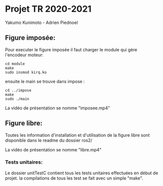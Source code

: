 # Projet TR 2020-2021

Yakumo Kunimoto - Adrien Piednoel

## Figure imposée:

Pour executer le figure imposée il faut charger le module qui gère l'encodeur moteur:
```shell
cd module
make
sudo insmod kirq.ko
```

ensuite le main se trouve dans impose :

```shell
cd ../impose
make
sudo ./main
```

La vidéo de présentation se nomme "imposee.mp4"

## Figure libre:

Toutes les information d'installation et d'utilisation de la figure libre sont disponible dans le readme du dossier ros2/ 

La vidéo de présentation se nomme "libre.mp4"

### Tests unitaires:

Le dossier unitTestC contient tous les tests unitaires effectuées en début de projet. la compilations de tous les test se fait avec un simple "make".